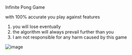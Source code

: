 Infinite Pong Game

with 100% accurate you play against
features
1. you will lose eventually
2. the algorithm will always prevail further than you
3. I am not responsible for 
     any harm caused by this game

![image](https://github.com/Poebergine-2009/Infinite_pong_game/assets/143630476/9f6ed236-79b0-463f-8d4b-1fdce7e713f7)
